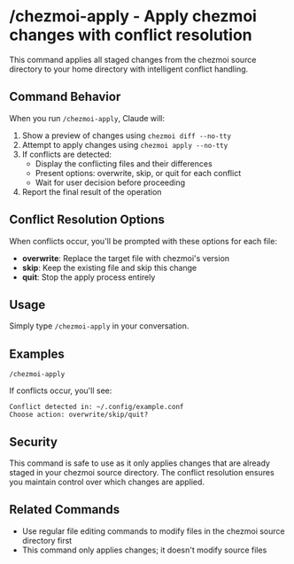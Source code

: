 # /chezmoi-apply - Apply chezmoi changes with conflict resolution

This command applies all staged changes from the chezmoi source directory to your home directory with intelligent conflict handling.

## Command Behavior

When you run `/chezmoi-apply`, Claude will:

1. Show a preview of changes using `chezmoi diff --no-tty`
2. Attempt to apply changes using `chezmoi apply --no-tty`
3. If conflicts are detected:
   - Display the conflicting files and their differences
   - Present options: overwrite, skip, or quit for each conflict
   - Wait for user decision before proceeding
4. Report the final result of the operation

## Conflict Resolution Options

When conflicts occur, you'll be prompted with these options for each file:
- **overwrite**: Replace the target file with chezmoi's version
- **skip**: Keep the existing file and skip this change
- **quit**: Stop the apply process entirely

## Usage

Simply type `/chezmoi-apply` in your conversation.

## Examples

```
/chezmoi-apply
```

If conflicts occur, you'll see:
```
Conflict detected in: ~/.config/example.conf
Choose action: overwrite/skip/quit?
```

## Security

This command is safe to use as it only applies changes that are already staged in your chezmoi source directory. The conflict resolution ensures you maintain control over which changes are applied.

## Related Commands

- Use regular file editing commands to modify files in the chezmoi source directory first
- This command only applies changes; it doesn't modify source files